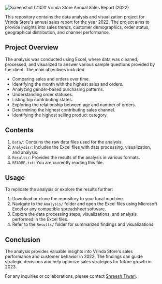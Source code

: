 ![Screenshot (210)](https://github.com/workwithshreesh/VrindaStore_Data-analysis_Visualization/assets/117170243/ac968b51-e6a3-48fc-994d-b5ace488acf3)# Vrinda Store Annual Sales Report (2022)

This repository contains the data analysis and visualization project for Vrinda Store's annual sales report for the year 2022. The project aims to provide insights into sales trends, customer demographics, order status, geographical distribution, and channel performance.

## Project Overview

The analysis was conducted using Excel, where data was cleaned, processed, and visualized to answer various sample questions provided by the client. The main objectives included:

- Comparing sales and orders over time.
- Identifying the month with the highest sales and orders.
- Analyzing gender-based purchasing patterns.
- Understanding order statuses.
- Listing top contributing states.
- Exploring the relationship between age and number of orders.
- Determining the highest contributing sales channel.
- Identifying the highest selling product category.

## Contents

1. `Data/`: Contains the raw data files used for the analysis.
2. `Analysis/`: Includes the Excel files with data processing, visualization, and analysis.
3. `Results/`: Provides the results of the analysis in various formats.
4. `README.txt`: You are currently reading this file.


## Usage

To replicate the analysis or explore the results further:

1. Download or clone the repository to your local machine.
2. Navigate to the `Analysis/` folder and open the Excel files using Microsoft Excel or any compatible spreadsheet software.
3. Explore the data processing steps, visualizations, and analysis performed in the Excel files.
4. Refer to the `Results/` folder for summarized findings and visualizations.

## Conclusion

The analysis provides valuable insights into Vrinda Store's sales performance and customer behavior in 2022. The findings can guide strategic decisions and help optimize sales strategies for future growth in 2023.

For any inquiries or collaborations, please contact [Shreesh Tiwari](mailto:shreesht366@.com).

